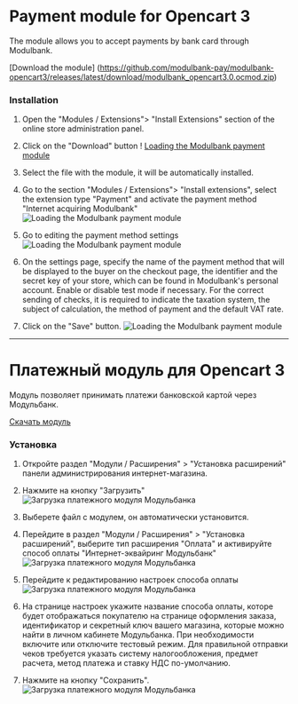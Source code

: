 # Payment module for Opencart 3

The module allows you to accept payments by bank card through Modulbank.

[Download the module] (https://github.com/modulbank-pay/modulbank-opencart3/releases/latest/download/modulbank_opencart3.0.ocmod.zip)

### Installation

1. Open the "Modules / Extensions"> "Install Extensions" section of the online store administration panel.
2. Click on the "Download" button
! [Loading the Modulbank payment module](https://modulbank-pay.github.io/screenshots/opencart3/1.png)
3. Select the file with the module, it will be automatically installed.
4. Go to the section "Modules / Extensions"> "Install extensions", select the extension type "Payment" and activate the payment method "Internet acquiring Modulbank"
![Loading the Modulbank payment module](https://modulbank-pay.github.io/screenshots/opencart3/2.png)
5. Go to editing the payment method settings
![Loading the Modulbank payment module](https://modulbank-pay.github.io/screenshots/opencart3/3.png)


5. On the settings page, specify the name of the payment method that will be displayed to the buyer on the checkout page, the identifier and the secret key of your store, which can be found in Modulbank's personal account. Enable or disable test mode if necessary.
For the correct sending of checks, it is required to indicate the taxation system, the subject of calculation, the method of payment and the default VAT rate.
6. Click on the "Save" button.
![Loading the Modulbank payment module](https://modulbank-pay.github.io/screenshots/opencart3/4.png)

------------------

# Платежный модуль для Opencart 3

Модуль позволяет принимать платежи банковской картой через Модульбанк.

[Скачать модуль](https://github.com/modulbank-pay/modulbank-opencart3/releases/latest/download/modulbank_opencart3.0.ocmod.zip)

### Установка

1. Откройте раздел "Модули / Расширения" > "Установка расширений" панели администрирования интернет-магазина.
2. Нажмите на кнопку "Загрузить"
![Загрузка платежного модуля Модульбанка](https://modulbank-pay.github.io/screenshots/opencart3/1.png)
3. Выберете файл с модулем, он автоматически установится.
4. Перейдите в раздел "Модули / Расширения" > "Установка расширений", выберите тип расширения "Оплата" и активируйте способ оплаты "Интернет-эквайринг Модульбанк"
![Загрузка платежного модуля Модульбанка](https://modulbank-pay.github.io/screenshots/opencart3/2.png)
5. Перейдите к редактированию настроек способа оплаты
![Загрузка платежного модуля Модульбанка](https://modulbank-pay.github.io/screenshots/opencart3/3.png)


5. На странице настроек укажите название способа оплаты, которе будет отображаться покупателю на странице оформления заказа, идентификатор и секретный ключ вашего магазина, которые можно найти в личном кабинете Модульбанка. При необходимости включите или отключите тестовый режим.
Для правильной отправки чеков требуется указать систему налогообложения, предмет расчета, метод платежа и ставку НДС по-умолчанию.
6. Нажмите на кнопку "Сохранить".
![Загрузка платежного модуля Модульбанка](https://modulbank-pay.github.io/screenshots/opencart3/4.png)
